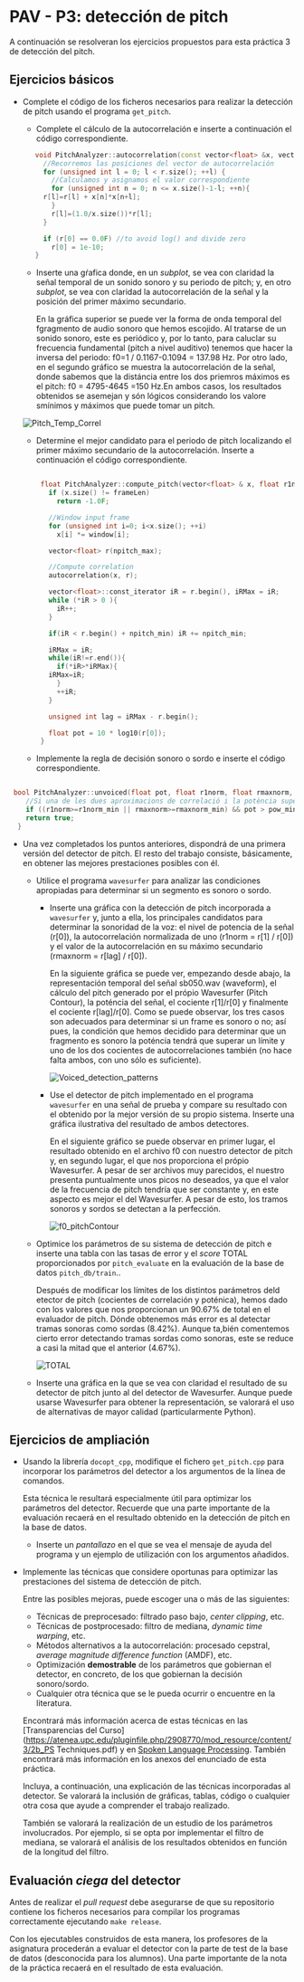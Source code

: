 PAV - P3: detección de pitch
============================

A continuación se resolveran los ejercicios propuestos para esta práctica 3 de detección del pitch.

Ejercicios básicos
------------------

- Complete el código de los ficheros necesarios para realizar la detección de pitch usando el programa
  `get_pitch`.

   * Complete el cálculo de la autocorrelación e inserte a continuación el código correspondiente.
   ``` cpp
	  void PitchAnalyzer::autocorrelation(const vector<float> &x, vector<float> &r) const {
	    //Recorremos las posiciones del vector de autocorrelación
	    for (unsigned int l = 0; l < r.size(); ++l) {
	      //Calculamos y asignamos el valor correspondiente
	      for (unsigned int n = 0; n <= x.size()-1-l; ++n){
		r[l]=r[l] + x[n]*x[n+l];
	      }
	      r[l]=(1.0/x.size())*r[l];
	    }

	    if (r[0] == 0.0F) //to avoid log() and divide zero 
	      r[0] = 1e-10; 
	  }
  ```

   * Inserte una gŕafica donde, en un *subplot*, se vea con claridad la señal temporal de un sonido sonoro
     y su periodo de pitch; y, en otro *subplot*, se vea con claridad la autocorrelación de la señal y la
	 posición del primer máximo secundario.
	
		En la gráfica superior se puede ver la forma de onda temporal del fgragmento de audio sonoro que hemos escojido. Al tratarse de un sonido sonoro, este es periódico y, por lo tanto, para caluclar su frecuencia fundamental (pitch a nivel auditivo) tenemos que hacer la inversa del periodo: f0=1 / 0.1167-0.1094 = 137.98 Hz. Por otro lado, en el segundo gráfico se muestra la autocorrelación de la señal, donde sabemos que la distáncia entre los dos priemros máximos es el pitch: f0 = 4795-4645 =150 Hz.En ambos casos, los resultados obtenidos se asemejan y són lógicos considerando los valore smínimos y máximos que puede tomar un pitch.
	
	![Pitch_Temp_Correl](https://user-images.githubusercontent.com/61736138/77790479-361b7b80-7065-11ea-9013-b8551c268a76.png)


   * Determine el mejor candidato para el periodo de pitch localizando el primer máximo secundario de la
     autocorrelación. Inserte a continuación el código correspondiente.
     ``` cpp

	  float PitchAnalyzer::compute_pitch(vector<float> & x, float r1norm_min, float rmaxnorm_min, float pow_min) const {
	    if (x.size() != frameLen)
	      return -1.0F;

	    //Window input frame
	    for (unsigned int i=0; i<x.size(); ++i)
	      x[i] *= window[i];

	    vector<float> r(npitch_max);

	    //Compute correlation
	    autocorrelation(x, r);

	    vector<float>::const_iterator iR = r.begin(), iRMax = iR;
	    while (*iR > 0 ){
	      iR++;
	    }

	    if(iR < r.begin() + npitch_min) iR += npitch_min;

	    iRMax = iR;
	    while(iR!=r.end()){
	      if(*iR>*iRMax){
		iRMax=iR;
	      }
	      ++iR;
	    }

	    unsigned int lag = iRMax - r.begin();

	    float pot = 10 * log10(r[0]);
	  }

     ```

   * Implemente la regla de decisión sonoro o sordo e inserte el código correspondiente.
``` cpp

 bool PitchAnalyzer::unvoiced(float pot, float r1norm, float rmaxnorm, float pow_min, float r1norm_min, float rmaxnorm_min) const { 
    //Si una de les dues aproximacions de correlació i la potència superen el llindar, considerem voiced
    if ((r1norm>=r1norm_min || rmaxnorm>=rmaxnorm_min) && pot > pow_min) return false;
    return true;
  }

```
- Una vez completados los puntos anteriores, dispondrá de una primera versión del detector de pitch. El 
  resto del trabajo consiste, básicamente, en obtener las mejores prestaciones posibles con él.

  * Utilice el programa `wavesurfer` para analizar las condiciones apropiadas para determinar si un
    segmento es sonoro o sordo. 
	
	  - Inserte una gráfica con la detección de pitch incorporada a `wavesurfer` y, junto a ella, los 
	    principales candidatos para determinar la sonoridad de la voz: el nivel de potencia de la señal
		(r[0]), la autocorrelación normalizada de uno (r1norm = r[1] / r[0]) y el valor de la
		autocorrelación en su máximo secundario (rmaxnorm = r[lag] / r[0]).
		
		En la siguiente gráfica se puede ver, empezando desde abajo, la representación temporal del señal sb050.wav (waveform), el cálculo del pitch generado por el própio Wavesurfer (Pitch Contour), la poténcia del señal, el cociente r[1]/r[0] y finalmente el cociente r[lag]/r[0]. Como se puede observar, los tres casos son adecuados para determinar si un frame es sonoro o no; así pues, la condición que hemos decidido para determinar que un fragmento es sonoro la poténcia tendrá que superar un límite y uno de los dos cocientes de autocorrelaciones también (no hace falta ambos, con uno sólo es suficiente).
		
		![Voiced_detection_patterns](https://user-images.githubusercontent.com/61736138/77792034-f0ac7d80-7067-11ea-85c9-0dfac27c8484.png)


      - Use el detector de pitch implementado en el programa `wavesurfer` en una señal de prueba y compare
	    su resultado con el obtenido por la mejor versión de su propio sistema.  Inserte una gráfica
		ilustrativa del resultado de ambos detectores.
		
		En el siguiente gráfico se puede observar en primer lugar, el resultado obtenido en el archivo f0 con nuestro detector de pitch y, en segundo lugar, el que nos proporciona el própio Wavesurfer. A pesar de ser archivos muy parecidos, el nuestro presenta puntualmente unos picos no deseados, ya que el valor de la frecuencia de pitch tendría que ser constante y, en este aspecto es mejor el del Wavesurfer. A pesar de esto, los tramos sonoros y sordos se detectan a la perfección.
		
		![f0_pitchContour](https://user-images.githubusercontent.com/61736138/77792594-e76fe080-7068-11ea-8358-be2e36fce444.png)

  
  * Optimice los parámetros de su sistema de detección de pitch e inserte una tabla con las tasas de error
    y el *score* TOTAL proporcionados por `pitch_evaluate` en la evaluación de la base de datos 
	`pitch_db/train`..
	
	Después de modificar los límites de los distintos parámetros deld etector de pitch (cocientes de correlación y poténica), hemos dado con los valores que nos proporcionan un 90.67% de total en el evaluador de pitch. Dónde obtenemos más error es al detectar tramas sonoras como sordas (8.42%). Aunque ta,bién comentemos cierto error detectando tramas sordas como sonoras, este se reduce a casi la mitad que el anterior (4.67%).
	
	![TOTAL](https://user-images.githubusercontent.com/61736138/77794195-ba70fd00-706b-11ea-9c15-08d0bb58a7eb.png)

   * Inserte una gráfica en la que se vea con claridad el resultado de su detector de pitch junto al del
     detector de Wavesurfer. Aunque puede usarse Wavesurfer para obtener la representación, se valorará
	 el uso de alternativas de mayor calidad (particularmente Python).
   

Ejercicios de ampliación
------------------------

- Usando la librería `docopt_cpp`, modifique el fichero `get_pitch.cpp` para incorporar los parámetros del
  detector a los argumentos de la línea de comandos.
  
  Esta técnica le resultará especialmente útil para optimizar los parámetros del detector. Recuerde que
  una parte importante de la evaluación recaerá en el resultado obtenido en la detección de pitch en la
  base de datos.

  * Inserte un *pantallazo* en el que se vea el mensaje de ayuda del programa y un ejemplo de utilización
    con los argumentos añadidos.

- Implemente las técnicas que considere oportunas para optimizar las prestaciones del sistema de detección
  de pitch.

  Entre las posibles mejoras, puede escoger una o más de las siguientes:

  * Técnicas de preprocesado: filtrado paso bajo, *center clipping*, etc.
  * Técnicas de postprocesado: filtro de mediana, *dynamic time warping*, etc.
  * Métodos alternativos a la autocorrelación: procesado cepstral, *average magnitude difference function*
    (AMDF), etc.
  * Optimización **demostrable** de los parámetros que gobiernan el detector, en concreto, de los que
    gobiernan la decisión sonoro/sordo.
  * Cualquier otra técnica que se le pueda ocurrir o encuentre en la literatura.

  Encontrará más información acerca de estas técnicas en las [Transparencias del Curso](https://atenea.upc.edu/pluginfile.php/2908770/mod_resource/content/3/2b_PS Techniques.pdf)
  y en [Spoken Language Processing](https://discovery.upc.edu/iii/encore/record/C__Rb1233593?lang=cat).
  También encontrará más información en los anexos del enunciado de esta práctica.

  Incluya, a continuación, una explicación de las técnicas incorporadas al detector. Se valorará la
  inclusión de gráficas, tablas, código o cualquier otra cosa que ayude a comprender el trabajo realizado.

  También se valorará la realización de un estudio de los parámetros involucrados. Por ejemplo, si se opta
  por implementar el filtro de mediana, se valorará el análisis de los resultados obtenidos en función de
  la longitud del filtro.
   

Evaluación *ciega* del detector
-------------------------------

Antes de realizar el *pull request* debe asegurarse de que su repositorio contiene los ficheros necesarios
para compilar los programas correctamente ejecutando `make release`.

Con los ejecutables construidos de esta manera, los profesores de la asignatura procederán a evaluar el
detector con la parte de test de la base de datos (desconocida para los alumnos). Una parte importante de
la nota de la práctica recaerá en el resultado de esta evaluación.
